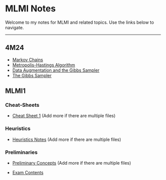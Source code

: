 # MLMI Notes

Welcome to my notes for MLMI and related topics. Use the links below to navigate.

---

## 4M24

- [Markov Chains](4M24/5.%20Markov%20Chains.md)
- [Metropolis-Hastings Algorithm](4M24/5.%20Metropolis-Hasting%20Algorithm.md)
- [Data Augmentation and the Gibbs Sampler](4M24/6.%20Data%20Augmentation%20and%20the%20Gibb....md)
- [The Gibbs Sampler](4M24/6.%20The%20Gibbs%20Sampler.md)

## MLMI1

### Cheat-Sheets
- [Cheat Sheet 1](MLMI1/cheat-sheets/Cheat%20Sheet%201.md) (Add more if there are multiple files)

### Heuristics
- [Heuristics Notes](MLMI1/heuristics/Heuristics%20Notes.md) (Add more if there are multiple files)

### Preliminaries
- [Preliminary Concepts](MLMI1/preliminaries/Preliminary%20Concepts.md) (Add more if there are multiple files)

- [Exam Contents](MLMI1/exam-contents.md)


